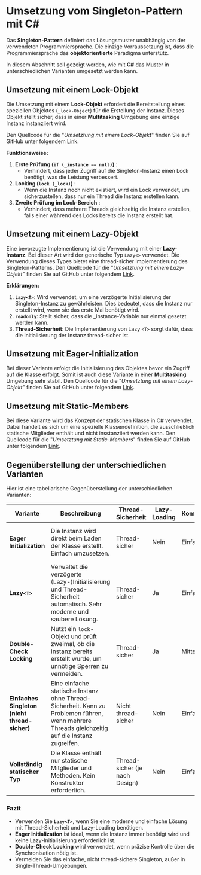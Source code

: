 # Umsetzung vom Singleton-Pattern mit C#

Das **Singleton-Pattern** definiert das Lösungsmuster unabhängig von der verwendeten Programmiersprache. Die einzige Vorraussetzung ist, dass die Programmiersprache das **objektorientierte** Paradigma unterstütz.

In diesem Abschnitt soll gezeigt werden, wie mit **C#** das Muster in unterschiedlichen Varianten umgesetzt werden kann.

## Umsetzung mit einem Lock-Objekt

Die Umsetzung mit einem **Lock-Objekt** erfordert die Bereitstellung eines speziellen Objektes (`_lock-Object`) für die Erstellung der Instanz. Dieses Objekt stellt sicher, dass in einer **Multitasking** Umgebung eine einzige Instanz instanziiert wird.

Den Quellcode für  die "*Umsetztung mit einem Lock-Objekt*" finden Sie auf GitHub unter folgendem [Link](https://github.com/leoggehrer/ObserverPattern/tree/main/SingletonPattern.Logic/WithLock).

**Funktionsweise:**

1. **Erste Prüfung (`if (_instance == null)`)** :
   * Verhindert, dass jeder Zugriff auf die Singleton-Instanz einen Lock benötigt, was die Leistung verbessert.
2. **Locking (`lock (_lock)`)** :
   * Wenn die Instanz noch nicht existiert, wird ein Lock verwendet, um sicherzustellen, dass nur ein Thread die Instanz erstellen kann.
3. **Zweite Prüfung im Lock-Bereich** :
   * Verhindert, dass mehrere Threads gleichzeitig die Instanz erstellen, falls einer während des Locks bereits die Instanz erstellt hat.

## Umsetzung mit einem Lazy-Objekt

Eine bevorzugte Implementierung ist die Verwendung mit einer **Lazy-Instanz**. Bei dieser Art wird der generische Typ `Lazy<>` verwendet. Die Verwendung dieses Types bietet eine thread-sicher Implementierung des Singleton-Patterns. Den Quellcode für  die "*Umsetztung mit einem Lazy-Objekt*" finden Sie auf GitHub unter folgendem [Link](https://github.com/leoggehrer/SingletonPattern/tree/main/SingletonPattern.Logic/WithLazy).

**Erklärungen:**

1. **`Lazy<T>`**: Wird verwendet, um eine verzögerte Initialisierung der Singleton-Instanz zu gewährleisten. Dies bedeutet, dass die Instanz nur erstellt wird, wenn sie das erste Mal benötigt wird.
2. **`readonly`**: Stellt sicher, dass die _instance-Variable nur einmal gesetzt werden kann.
3. **Thread-Sicherheit**: Die Implementierung von Lazy `<T>` sorgt dafür, dass die Initialisierung der Instanz thread-sicher ist.

## Umsetzung mit Eager-Initialization

Bei dieser Variante erfolgt die Initialisierung des Objektes bevor ein Zugriff auf die Klasse erfolgt. Somit ist auch diese Variante in einer **Multitasking** Umgebung sehr stabil. Den Quellcode für  die "*Umsetztung mit einem Lazy-Objekt*" finden Sie auf GitHub unter folgendem [Link](https://github.com/leoggehrer/SingletonPattern/tree/main/SingletonPattern.Logic/WithEager).

## Umsetzung mit Static-Members

Bei diese Variante wird das Konzept der statischen Klasse in C# verwendet. Dabei handelt es sich um eine spezielle Klassendefinition, die ausschließlich statische Mitglieder enthält und nicht insstanziiert werden kann. Den Quellcode für  die "*Umsetztung mit Static-Members*" finden Sie auf GitHub unter folgendem [Link](https://github.com/leoggehrer/SingletonPattern/tree/main/SingletonPattern.Logic/WithStatic).

## Gegenüberstellung der unterschiedlichen Varianten

Hier ist eine tabellarische Gegenüberstellung der unterschiedlichen Varianten:

| **Variante**                                  | **Beschreibung**                                                                                                                          | **Thread-Sicherheit**    | **Lazy-Loading** | **Komplexität** | **Empfohlene Anwendung**                                                    |
| --------------------------------------------------- | ----------------------------------------------------------------------------------------------------------------------------------------------- | ------------------------------ | ---------------------- | ---------------------- | --------------------------------------------------------------------------------- |
| **Eager Initialization**                      | Die Instanz wird direkt beim Laden der Klasse erstellt. Einfach umzusetzen.                                                                     | Thread-sicher                  | Nein                   | Einfach                | Wenn die Instanz immer benötigt wird und sofort verfügbar sein muss.            |
| **Lazy`<T>`**                               | Verwaltet die verzögerte (Lazy-)Initialisierung und Thread-Sicherheit automatisch. Sehr moderne und saubere Lösung.                           | Thread-sicher                  | Ja                     | Einfach                | Empfohlen für die meisten modernen Anwendungen.                                  |
| **Double-Check Locking**                      | Nutzt ein `lock`-Objekt und prüft zweimal, ob die Instanz bereits erstellt wurde, um unnötige Sperren zu vermeiden.                         | Thread-sicher                  | Ja                     | Mittel                 | Wenn man mehr Kontrolle über die Synchronisierung benötigt.                     |
| **Einfaches Singleton (nicht thread-sicher)** | Eine einfache statische Instanz ohne Thread-Sicherheit. Kann zu Problemen führen, wenn mehrere Threads gleichzeitig auf die Instanz zugreifen. | Nicht thread-sicher            | Nein                   | Einfach                | Nur in Single-Thread-Umgebungen oder wenn Thread-Sicherheit nicht benötigt wird. |
| **Vollständig statischer Typ**               | Die Klasse enthält nur statische Mitglieder und Methoden. Kein Konstruktor erforderlich.                                                       | Thread-sicher (je nach Design) | Nein                   | Einfach                | Für Klassen, die rein statische Methoden bereitstellen sollen.                   |

### Fazit

* Verwenden Sie **`Lazy<T>`**, wenn Sie eine moderne und einfache Lösung mit Thread-Sicherheit und Lazy-Loading benötigen.
* **Eager Initialization** ist ideal, wenn die Instanz immer benötigt wird und keine Lazy-Initialisierung erforderlich ist.
* **Double-Check Locking** wird verwendet, wenn präzise Kontrolle über die Synchronisation nötig ist.
* Vermeiden Sie das einfache, nicht thread-sichere Singleton, außer in Single-Thread-Umgebungen.
